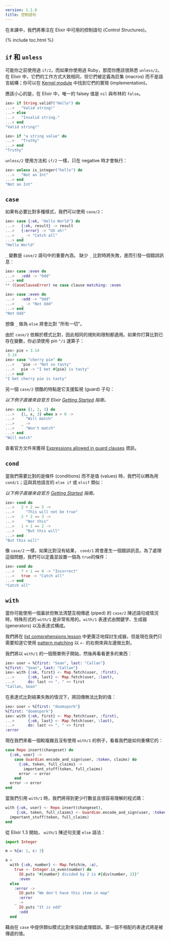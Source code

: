```yaml
---
version: 1.1.0
title: 控制語句
---
```


在本課中，我們將專注在 Elixir 中可用的控制語句 (Control Structures)。

{% include toc.html %}

## `if` 和 `unless`

可能你之前使用過 `if/2`，而如果你使用過 Ruby，那麼你應該很熟悉 `unless/2`。 在 Elixir 中，它們的工作方式大致相同，但它們被定義為巨集 (macros) 而不是語言結構；你可以在 [Kernel module](https://hexdocs.pm/elixir/Kernel.html) 中找到它們的實現 (implementation)。

應該小心的是，在 Elixir 中，唯一的 falsey 值是 `nil` 與布林的 `false`。

```elixir
iex> if String.valid?("Hello") do
...>   "Valid string!"
...> else
...>   "Invalid string."
...> end
"Valid string!"

iex> if "a string value" do
...>   "Truthy"
...> end
"Truthy"
```

`unless/2` 使用方法和 `if/2` 一樣，只在 negative 時才會執行：

```elixir
iex> unless is_integer("hello") do
...>   "Not an Int"
...> end
"Not an Int"
```

## `case`

如果有必要比對多種樣式，我們可以使用 `case/2`：

```elixir
iex> case {:ok, "Hello World"} do
...>   {:ok, result} -> result
...>   {:error} -> "Uh oh!"
...>   _ -> "Catch all"
...> end
"Hello World"
```

`_` 變數是 `case/2` 語句中的重要內涵。 缺少 `_` 比對時將失敗，進而引發一個錯誤訊息：

```elixir
iex> case :even do
...>   :odd -> "Odd"
...> end
** (CaseClauseError) no case clause matching: :even

iex> case :even do
...>   :odd -> "Odd"
...>   _ -> "Not Odd"
...> end
"Not Odd"
```

想像 `_` 做為 `else` 將會比對 "所有一切"。


由於 `case/2` 依賴於模式比對，因此相同的規則和限制都適用。如果你打算比對已存在變數，你必須使用 pin `^/1` 運算子：

```elixir
iex> pie = 3.14
 3.14
iex> case "cherry pie" do
...>   ^pie -> "Not so tasty"
...>   pie -> "I bet #{pie} is tasty"
...> end
"I bet cherry pie is tasty"
```

另一個 `case/2` 很酷的特點是它支援監視 (guard) 子句：

_以下例子直接來自官方 Elixir [Getting Started](http://elixir-lang.org/getting-started/case-cond-and-if.html#case) 指南。_

```elixir
iex> case {1, 2, 3} do
...>   {1, x, 3} when x > 0 ->
...>     "Will match"
...>   _ ->
...>     "Won't match"
...> end
"Will match"
```

查看官方文件來獲得 [Expressions allowed in guard clauses](http://elixir-lang.org/getting-started/case-cond-and-if.html#expressions-in-guard-clauses) 資訊。

## `cond`

當我們需要比對的是條件 (conditions) 而不是值 (values) 時，我們可以轉為用 `cond/1`；這與其他語言的 `else if` 或 `elsif` 類似：

_以下例子直接來自官方 [Getting Started](http://elixir-lang.org/getting-started/case-cond-and-if.html#cond) 指南。_

```elixir
iex> cond do
...>   2 + 2 == 5 ->
...>     "This will not be true"
...>   2 * 2 == 3 ->
...>     "Nor this"
...>   1 + 1 == 2 ->
...>     "But this will"
...> end
"But this will"
```

像 `case/2` 一樣，如果比對沒有結果， `cond/1` 將會產生一個錯誤訊息。為了處理這個問題，我們可以定義並設置一個為 `true`的條件：

```elixir
iex> cond do
...>   7 + 1 == 0 -> "Incorrect"
...>   true -> "Catch all"
...> end
"Catch all"
```

## `with`

當你可能使用一個巢狀但無法清楚互相傳遞 (piped) 的 `case/2` 陳述語句或情況時，特殊形式的 `with/1` 是非常有用的。`with/1` 表達式由關鍵字、生成器 (generators) 以及表達式構成。

我們將在 [list comprehensions lesson](../comprehensions/) 中更廣泛地探討生成器，但是現在我們只需要知道它使用 [pattern matching](../pattern-matching/) 以 `<-` 的右側來與左邊做比對。

我們將以 `with/1` 的一個簡單例子開始，然後再看看更多的東西：

```elixir
iex> user = %{first: "Sean", last: "Callan"}
%{first: "Sean", last: "Callan"}
iex> with {:ok, first} <- Map.fetch(user, :first),
...>      {:ok, last} <- Map.fetch(user, :last),
...>      do: last <> ", " <> first
"Callan, Sean"
```

在表達式比對結果失敗的情況下，將回傳無法比對的值：

```elixir
iex> user = %{first: "doomspork"}
%{first: "doomspork"}
iex> with {:ok, first} <- Map.fetch(user, :first),
...>      {:ok, last} <- Map.fetch(user, :last),
...>      do: last <> ", " <> first
:error
```

現在我們來看一個較複雜且沒有使用 `with/1` 的例子，看看我們是如何重構它的：

```elixir
case Repo.insert(changeset) do
  {:ok, user} ->
    case Guardian.encode_and_sign(user, :token, claims) do
      {:ok, token, full_claims} ->
        important_stuff(token, full_claims)
      error -> error
    end
  error -> error
end
```

當我們引用 `with/1` 時，我們將得到更少行數並且很容易理解的程式碼：

```elixir
with {:ok, user} <- Repo.insert(changeset),
     {:ok, token, full_claims} <- Guardian.encode_and_sign(user, :token, claims) do
  important_stuff(token, full_claims)
end
```


從 Elixir 1.3 開始， `with/1` 陳述句支援 `else` 語法：

```elixir
import Integer

m = %{a: 1, c: 3}

a =
  with {:ok, number} <- Map.fetch(m, :a),
    true <- Integer.is_even(number) do
      IO.puts "#{number} divided by 2 is #{div(number, 2)}"
      :even
  else
    :error ->
      IO.puts "We don't have this item in map"
      :error
    _ ->
      IO.puts "It is odd"
      :odd
  end
```

藉由在 `case` 中提供類似模式比對來協助處理錯誤。第一個不相配的表達式將是被傳遞的值。
